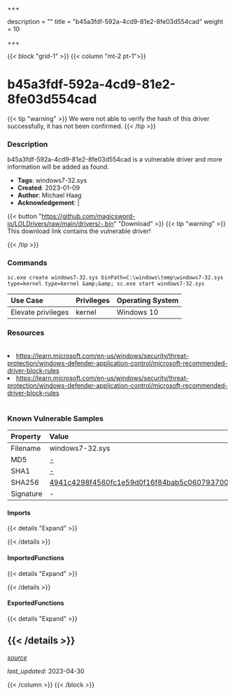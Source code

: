 +++

description = ""
title = "b45a3fdf-592a-4cd9-81e2-8fe03d554cad"
weight = 10

+++


{{< block "grid-1" >}}
{{< column "mt-2 pt-1">}}


# b45a3fdf-592a-4cd9-81e2-8fe03d554cad 


{{< tip "warning" >}}
We were not able to verify the hash of this driver successfully, it has not been confirmed.
{{< /tip >}}


### Description

b45a3fdf-592a-4cd9-81e2-8fe03d554cad is a vulnerable driver and more information will be added as found.
- **Tags**: windows7-32.sys
- **Created**: 2023-01-09
- **Author**: Michael Haag
- **Acknowledgement**:  | [](https://twitter.com/)

{{< button "https://github.com/magicsword-io/LOLDrivers/raw/main/drivers/-.bin" "Download" >}}
{{< tip "warning" >}}
This download link contains the vulnerable driver!

{{< /tip >}}

### Commands

```
sc.exe create windows7-32.sys binPath=C:\windows\temp\windows7-32.sys     type=kernel type=kernel &amp;&amp; sc.exe start windows7-32.sys
```

| Use Case | Privileges | Operating System | 
|:---- | ---- | ---- |
| Elevate privileges | kernel | Windows 10 |

### Resources
<br>
<li><a href=" https://learn.microsoft.com/en-us/windows/security/threat-protection/windows-defender-application-control/microsoft-recommended-driver-block-rules"> https://learn.microsoft.com/en-us/windows/security/threat-protection/windows-defender-application-control/microsoft-recommended-driver-block-rules</a></li>
<li><a href="https://learn.microsoft.com/en-us/windows/security/threat-protection/windows-defender-application-control/microsoft-recommended-driver-block-rules">https://learn.microsoft.com/en-us/windows/security/threat-protection/windows-defender-application-control/microsoft-recommended-driver-block-rules</a></li>
<br>

### Known Vulnerable Samples

| Property           | Value |
|:-------------------|:------|
| Filename           | windows7-32.sys |
| MD5                | [-](https://www.virustotal.com/gui/file/-) |
| SHA1               | [-](https://www.virustotal.com/gui/file/-) |
| SHA256             | [4941c4298f4560fc1e59d0f16f84bab5c060793700b82be2fd7c63735f1657a8](https://www.virustotal.com/gui/file/4941c4298f4560fc1e59d0f16f84bab5c060793700b82be2fd7c63735f1657a8) |
| Signature         | -   |


#### Imports
{{< details "Expand" >}}

{{< /details >}}
#### ImportedFunctions
{{< details "Expand" >}}

{{< /details >}}
#### ExportedFunctions
{{< details "Expand" >}}

{{< /details >}}
-----



[*source*](https://github.com/magicsword-io/LOLDrivers/tree/main/yaml/b45a3fdf-592a-4cd9-81e2-8fe03d554cad.yaml)

*last_updated:* 2023-04-30








{{< /column >}}
{{< /block >}}
